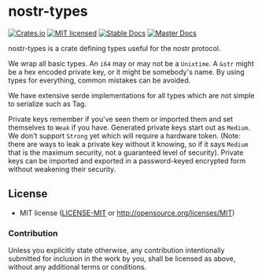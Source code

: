 # nostr-types

[![Crates.io][crates-badge]][crates-url]
[![MIT licensed][mit-badge]][mit-url]
[![Stable Docs][doc-badge]][doc-url]
[![Master Docs][doc2-badge]][doc2-url]

[crates-badge]: https://img.shields.io/crates/v/nostr-types.svg
[crates-url]: https://crates.io/crates/nostr-types
[doc-badge]: https://img.shields.io/badge/docs-stable-green.svg
[doc-url]: https://docs.rs/nostr-types
[doc2-badge]: https://img.shields.io/badge/docs-master-yellow.svg
[doc2-url]: https://mikedilger.com/docs/nostr-types/nostr_types/
[mit-badge]: https://img.shields.io/badge/license-MIT-blue.svg
[mit-url]: https://github.com/mikedilger/nostr-types/blob/master/LICENSE-MIT

nostr-types is a crate defining types useful for the nostr protocol.

We wrap all basic types. An `i64` may or may not be a `Unixtime`. A `&str` might
be a hex encoded private key, or it might be somebody's name. By using types for
everything, common mistakes can be avoided.

We have extensive serde implementations for all types which are not simple to serialize
such as Tag.

Private keys remember if you've seen them or imported them and set themselves to `Weak` if
you have. Generated private keys start out as `Medium`.  We don't support `Strong` yet
which will require a hardware token. (Note: there are ways to leak a private key without
it knowing, so if it says `Medium` that is the maximum security, not a guaranteed level
of security). Private keys can be imported and exported in a password-keyed encrypted form
without weakening their security.

## License

 * MIT license ([LICENSE-MIT](LICENSE-MIT) or http://opensource.org/licenses/MIT)

### Contribution

Unless you explicitly state otherwise, any contribution intentionally submitted
for inclusion in the work by you, shall be licensed as above, without any additional
terms or conditions.
